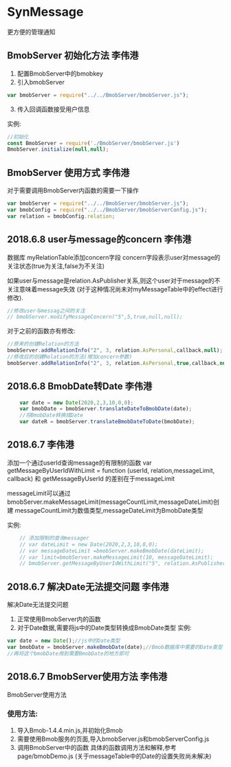 # SynMessage
更方便的管理通知

## BmobServer 初始化方法 李伟港
1. 配置BmobServer中的bmobkey
2. 引入bmobServer
```javascript
var bmobServer = require("../../BmobServer/bmobServer.js");
```
3. 传入回调函数接受用户信息

实例:
```javascript 
//初始化
const BmobServer = require('./BmobServer/bmobServer.js')
BmobServer.initialize(null,null);
```

## BmobServer 使用方式 李伟港
对于需要调用BmobServer内函数的需要一下操作
```javascript
var bmobServer = require("../../BmobServer/bmobServer.js");
var bmobConfig = require("../../BmobServer/bmobServerConfig.js");
var relation = bmobConfig.relation;
```

## 2018.6.8 user与message的concern 李伟港
数据库 myRelationTable添加concern字段
concern字段表示user对message的关注状态(true为关注,false为不关注)

如果user与message是relation.AsPublisher关系,则这个user对于message的不关注意味着message失效
(对于这种情况尚未对myMessageTable中的effect进行修改).

```javascript
//修改user与messag之间的关注
// bmobServer.modifyMessageConcern("5",5,true,null,null);
```
对于之前的函数亦有修改:
```javaScript
//原来的创建Relation的方法
bmobServer.addRelationInfo("2", 3, relation.AsPersonal,callback,null);
//修改后的创建Relation的方法(增加concern参数)
bmobServer.addRelationInfo("2", 3, relation.AsPersonal,true,callback,null);
```
## 2018.6.8 BmobDate转Date 李伟港
```javascript
    var date = new Date(2020,2,3,10,0,0);
    var bmobDate = bmobServer.translateDateToBmobDate(date);
    //将BmobDate转换成Date
    var dateR = bmobServer.translateBmobDateToDate(bmobDate);
```

## 2018.6.7 李伟港
添加一个通过userId查询message的有限制的函数
var getMessageByUserIdWithLimit = function (userId, relation,messageLimit, callback)
和 getMessageByUserId 的差别在于messageLimit

messageLimit可以通过bmobServer.makeMessageLimit(messageCountLimit,messageDateLimit)创建
messageCountLimit为数值类型,messageDateLimit为BmobDate类型

实例:
```javascript
    // 添加限制的查询messager
    // var dateLimit = new Date(2020,2,3,10,0,0);
    // var messageDateLimit =bmobServer.makeBmobDate(dateLimit);
    // var limit=bmobServer.makeMessageLimit(10, messageDateLimit);
    // bmobServer.getMessageByUserIdWithLimit("5", relation.AsPublisher, limit, null)
```
## 2018.6.7 解决Date无法提交问题 李伟港
解决Date无法提交问题
1. 正常使用BmobServer内的函数
2. 对于Date数据,需要将js中的Date类型转换成BmobDate类型
实例: 
```javascript
var date = new Date();//js中的Date类型
var bmobDate = bmobServer.makeBmobDate(date);//Bmob数据库中需要的Date类型
//再将这个bmobDate用到需要BmobDate的地方即可
```

## 2018.6.7 BmobServer使用方法 李伟港
BmobServer使用方法

### 使用方法:
1. 导入Bmob-1.4.4.min.js,并初始化Bmob
2. 需要使用Bmob服务的页面,导入bmobServer.js和bmobServerConfig.js
3. 调用BmobServer中的函数
具体的函数调用方法和解释,参考page/bmobDemo.js 
(关于messageTable中的Date的设置失败尚未解决)
 
